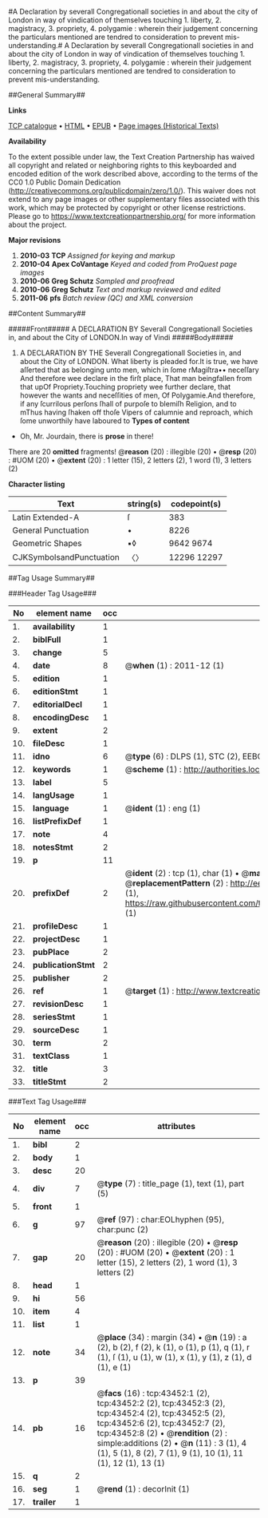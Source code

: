 #A Declaration by severall Congregationall societies in and about the city of London in way of vindication of themselves touching 1. liberty, 2. magistracy, 3. propriety, 4. polygamie : wherein their judgement concerning the particulars mentioned are tendred to consideration to prevent mis-understanding.#
A Declaration by severall Congregationall societies in and about the city of London in way of vindication of themselves touching 1. liberty, 2. magistracy, 3. propriety, 4. polygamie : wherein their judgement concerning the particulars mentioned are tendred to consideration to prevent mis-understanding.

##General Summary##

**Links**

[TCP catalogue](http://www.ota.ox.ac.uk/tcp/)  • 
[HTML](http://tei.it.ox.ac.uk/tcp/Texts-HTML/free/A37/A37336.html)  • 
[EPUB](http://tei.it.ox.ac.uk/tcp/Texts-EPUB/free/A37/A37336.epub) • 
[Page images (Historical Texts)](https://historicaltexts.jisc.ac.uk/eebo-09523456e)

**Availability**

To the extent possible under law, the Text Creation Partnership has waived all copyright and related or neighboring rights to this keyboarded and encoded edition of the work described above, according to the terms of the CC0 1.0 Public Domain Dedication (http://creativecommons.org/publicdomain/zero/1.0/). This waiver does not extend to any page images or other supplementary files associated with this work, which may be protected by copyright or other license restrictions. Please go to https://www.textcreationpartnership.org/ for more information about the project.

**Major revisions**

1. __2010-03__ __TCP__ *Assigned for keying and markup*
1. __2010-04__ __Apex CoVantage__ *Keyed and coded from ProQuest page images*
1. __2010-06__ __Greg Schutz__ *Sampled and proofread*
1. __2010-06__ __Greg Schutz__ *Text and markup reviewed and edited*
1. __2011-06__ __pfs__ *Batch review (QC) and XML conversion*

##Content Summary##

#####Front#####
A DECLARATION BY Severall Congregationall Societies in, and about the City of LONDON.In way of Vindi
#####Body#####

1. A DECLARATION BY THE Severall Congregationall Societies in, and about the City of LONDON.
What liberty is pleaded for.It is true, we have aſſerted that as belonging unto men, which in ſome rMagiſtra•• neceſſary And therefore wee declare in the firſt place, That man beingfallen from that upOf Propriety.Touching propriety wee further declare, that however the wants and neceſſities of men, Of Polygamie.And therefore, if any ſcurrilous perſons ſhall of purpoſe to blemiſh Religion, and to mThus having ſhaken off thoſe Vipers of calumnie and reproach, which ſome unworthily have laboured to
**Types of content**

  * Oh, Mr. Jourdain, there is **prose** in there!

There are 20 **omitted** fragments! 
 @__reason__ (20) : illegible (20)  •  @__resp__ (20) : #UOM (20)  •  @__extent__ (20) : 1 letter (15), 2 letters (2), 1 word (1), 3 letters (2)

**Character listing**


|Text|string(s)|codepoint(s)|
|---|---|---|
|Latin Extended-A|ſ|383|
|General Punctuation|•|8226|
|Geometric Shapes|▪◊|9642 9674|
|CJKSymbolsandPunctuation|〈〉|12296 12297|

##Tag Usage Summary##

###Header Tag Usage###

|No|element name|occ|attributes|
|---|---|---|---|
|1.|__availability__|1||
|2.|__biblFull__|1||
|3.|__change__|5||
|4.|__date__|8| @__when__ (1) : 2011-12 (1)|
|5.|__edition__|1||
|6.|__editionStmt__|1||
|7.|__editorialDecl__|1||
|8.|__encodingDesc__|1||
|9.|__extent__|2||
|10.|__fileDesc__|1||
|11.|__idno__|6| @__type__ (6) : DLPS (1), STC (2), EEBO-CITATION (1), OCLC (1), VID (1)|
|12.|__keywords__|1| @__scheme__ (1) : http://authorities.loc.gov/ (1)|
|13.|__label__|5||
|14.|__langUsage__|1||
|15.|__language__|1| @__ident__ (1) : eng (1)|
|16.|__listPrefixDef__|1||
|17.|__note__|4||
|18.|__notesStmt__|2||
|19.|__p__|11||
|20.|__prefixDef__|2| @__ident__ (2) : tcp (1), char (1)  •  @__matchPattern__ (2) : ([0-9\-]+):([0-9IVX]+) (1), (.+) (1)  •  @__replacementPattern__ (2) : http://eebo.chadwyck.com/downloadtiff?vid=$1&page=$2 (1), https://raw.githubusercontent.com/textcreationpartnership/Texts/master/tcpchars.xml#$1 (1)|
|21.|__profileDesc__|1||
|22.|__projectDesc__|1||
|23.|__pubPlace__|2||
|24.|__publicationStmt__|2||
|25.|__publisher__|2||
|26.|__ref__|1| @__target__ (1) : http://www.textcreationpartnership.org/docs/. (1)|
|27.|__revisionDesc__|1||
|28.|__seriesStmt__|1||
|29.|__sourceDesc__|1||
|30.|__term__|2||
|31.|__textClass__|1||
|32.|__title__|3||
|33.|__titleStmt__|2||


###Text Tag Usage###

|No|element name|occ|attributes|
|---|---|---|---|
|1.|__bibl__|2||
|2.|__body__|1||
|3.|__desc__|20||
|4.|__div__|7| @__type__ (7) : title_page (1), text (1), part (5)|
|5.|__front__|1||
|6.|__g__|97| @__ref__ (97) : char:EOLhyphen (95), char:punc (2)|
|7.|__gap__|20| @__reason__ (20) : illegible (20)  •  @__resp__ (20) : #UOM (20)  •  @__extent__ (20) : 1 letter (15), 2 letters (2), 1 word (1), 3 letters (2)|
|8.|__head__|1||
|9.|__hi__|56||
|10.|__item__|4||
|11.|__list__|1||
|12.|__note__|34| @__place__ (34) : margin (34)  •  @__n__ (19) : a (2), b (2), f (2), k (1), o (1), p (1), q (1), r (1), ſ (1), u (1), w (1), x (1), y (1), z (1), d (1), e (1)|
|13.|__p__|39||
|14.|__pb__|16| @__facs__ (16) : tcp:43452:1 (2), tcp:43452:2 (2), tcp:43452:3 (2), tcp:43452:4 (2), tcp:43452:5 (2), tcp:43452:6 (2), tcp:43452:7 (2), tcp:43452:8 (2)  •  @__rendition__ (2) : simple:additions (2)  •  @__n__ (11) : 3 (1), 4 (1), 5 (1), 8 (2), 7 (1), 9 (1), 10 (1), 11 (1), 12 (1), 13 (1)|
|15.|__q__|2||
|16.|__seg__|1| @__rend__ (1) : decorInit (1)|
|17.|__trailer__|1||
